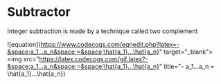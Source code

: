 # Subtractor

Integer subtraction is made by a technique called two complement

![equation](https://www.codecogs.com/eqnedit.php?latex=-&space;a_1...a_n&space;=&space;\hat{a_1}...\hat{a_n}" target="_blank"><img src="https://latex.codecogs.com/gif.latex?-&space;a_1...a_n&space;=&space;\hat{a_1}...\hat{a_n}" title="- a_1...a_n = \hat{a_1}...\hat{a_n})
